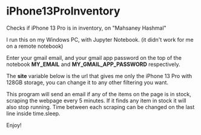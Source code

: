 # iPhone13ProInventory
Checks if iPhone 13 Pro is in inventory, on "Mahsaney Hashmal"

I run this on my Windows PC, with Jupyter Notebook. (it didn't work for me on a remote notebook)

Enter your gmail email, and your gmail app password on the top of the notebook
<b>MY_EMAIL</b> and <b>MY_GMAIL_APP_PASSWORD</b> respectively.

The <b>site</b> variable below is the url that gives me only the iPhone 13 Pro with 128GB storage, you can change it to any other filtering you want.

This program will send an email if any of the items on the page is in stock, scraping the webpage every 5 minutes. If it finds any item in stock it will also stop running. Time between each scraping can be changed on the last line inside time.sleep.

Enjoy!
